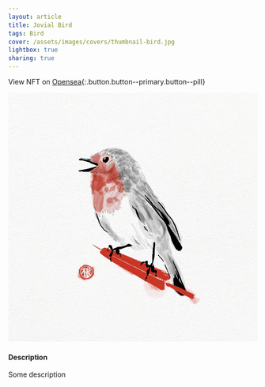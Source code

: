 ```yaml
---
layout: article
title: Jovial Bird
tags: Bird
cover: /assets/images/covers/thumbnail-bird.jpg
lightbox: true
sharing: true
---
```


View NFT on [Opensea](#){:.button.button--primary.button--pill}

<div class="card mt-3">
  <div class="card__image">
    <img src="/assets/images/hd/bird.jpg"/>
  </div>
  <div class="card__content">
    <div class="card__header">
      <h4>Description</h4>
    </div>
    <p>Some description</p>
  </div>
</div>



